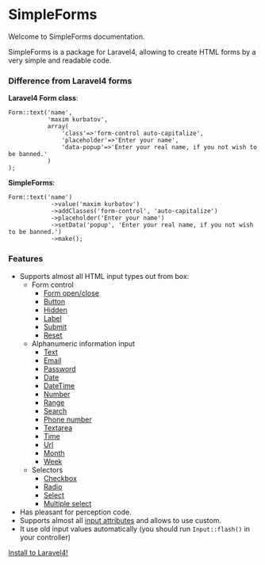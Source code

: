 SimpleForms
===========
Welcome to SimpleForms documentation.

SimpleForms is a package for Laravel4, allowing to create HTML forms by a very simple and readable code.

### Difference from Laravel4 forms

**Laravel4 Form class**:
```
Form::text('name',
           'maxim kurbatov',
           array(
               'class'=>'form-control auto-capitalize',
               'placeholder'=>'Enter your name',
               'data-popup'=>'Enter your real name, if you not wish to be banned.'
           )
);
```

**SimpleForms**:
```
Form::text('name')
            ->value('maxim kurbatov')
            ->addClasses('form-control', 'auto-capitalize')
            ->placeholder('Enter your name')
            ->setData('popup', 'Enter your real name, if you not wish to be banned.')
            ->make();
```

### Features

* Supports almost all HTML input types out from box:
    * Form control
        * [Form open/close](/components/#form)
        * [Button](/components/#button)
        * [Hidden](/components/#hidden)
        * [Label](/components/#label)
        * [Submit](/components/#submit)
        * [Reset](/components/#reset)
    * Alphanumeric information input
        * [Text](/components/#text)
        * [Email](/components/#email)
        * [Password](/components/#password)
        * [Date](/components/#date)
        * [DateTime](/components/#datetime)
        * [Number](/components/#number)
        * [Range](/components/#range)
        * [Search](/components/#search)
        * [Phone number](/components/#phone-number)
        * [Textarea](/components/#textarea)
        * [Time](/components/#time)
        * [Url](/components/#url)
        * [Month](/components/#month)
        * [Week](/components/#week)
    * Selectors
        * [Checkbox](/components/#checkbox)
        * [Radio](/components/#radio)
        * [Select](/components/#select)
        * [Multiple select](/components/#multiple-select)
* Has pleasant for perception code.
* Supports almost all [input attributes](/attributes/) and allows to use custom.
* It use old input values automatically (you should run ```Input::flash()``` in your controller)

<a href="/install/" class="btn btn-success btn-block btn-lg">Install to Laravel4!</a>